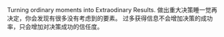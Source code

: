 Turning ordinary moments into Extraodinary Results.
做出重大决策睡一觉再决定，你会发现有很多没有考虑到的要素。
过多获得信息不会增加决策的成功率，只会增加对决策成功的信任度。